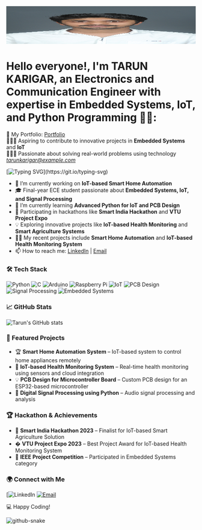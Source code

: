 <img src="Tarun_img.JPG" alt="Tarun img" width="100%" height=100px />

# Hello everyone!, I'm TARUN KARIGAR, an Electronics and Communication Engineer with expertise in Embedded Systems, IoT, and Python Programming 👋🏼:
🛜 My Portfolio: [Portfolio](https://linktr.ee/tarunkarigar)<br>👨🏼‍🎓 Aspiring to contribute to innovative projects in **Embedded Systems** and **IoT** <br>👨🏼‍💻 Passionate about solving real-world problems using technology <br><i>tarunkarigar@example.com</i>

[![Typing SVG](https://readme-typing-svg.demolab.com?font=Fira+Code&pause=1000&color=F75C7E&width=435&lines=Welcome+to+my+GitHub+Profile!)](https://git.io/typing-svg)

- 🔭 I’m currently working on **IoT-based Smart Home Automation**
- 🎓 Final-year ECE student passionate about **Embedded Systems, IoT, and Signal Processing**
- 🌱 I’m currently learning **Advanced Python for IoT and PCB Design**
- 🚀 Participating in hackathons like **Smart India Hackathon** and **VTU Project Expo**
- 💡 Exploring innovative projects like **IoT-based Health Monitoring** and **Smart Agriculture Systems**
- 👨‍💻 My recent projects include **Smart Home Automation** and **IoT-based Health Monitoring System**
- 📫 How to reach me: [LinkedIn](https://www.linkedin.com/in/tarunkarigar) | [Email](mailto:tarunkarigar@example.com)

### 🛠 Tech Stack
![Python](https://img.shields.io/badge/Python-3776AB?style=for-the-badge&logo=python&logoColor=white)
![C](https://img.shields.io/badge/C-00599C?style=for-the-badge&logo=c&logoColor=white)
![Arduino](https://img.shields.io/badge/Arduino-00979D?style=for-the-badge&logo=arduino&logoColor=white)
![Raspberry Pi](https://img.shields.io/badge/Raspberry%20Pi-A22846?style=for-the-badge&logo=raspberry-pi&logoColor=white)
![IoT](https://img.shields.io/badge/IoT-FF6F00?style=for-the-badge&logo=iot&logoColor=white)
![PCB Design](https://img.shields.io/badge/PCB_Design-0081CB?style=for-the-badge&logo=altium-designer&logoColor=white)
![Signal Processing](https://img.shields.io/badge/Signal_Processing-8A2BE2?style=for-the-badge&logo=mathworks&logoColor=white)
![Embedded Systems](https://img.shields.io/badge/Embedded_Systems-000000?style=for-the-badge&logo=embedded-systems&logoColor=white)

### 📈 GitHub Stats
![Tarun's GitHub stats](https://github-readme-stats.vercel.app/api?username=tarunkarigar&show_icons=true&theme=radical)

### 📌 Featured Projects
- 🏆 **Smart Home Automation System** – IoT-based system to control home appliances remotely
- 🌱 **IoT-based Health Monitoring System** – Real-time health monitoring using sensors and cloud integration
- 💡 **PCB Design for Microcontroller Board** – Custom PCB design for an ESP32-based microcontroller
- 🚀 **Digital Signal Processing using Python** – Audio signal processing and analysis

### 🏆 Hackathon & Achievements
- 🌟 **Smart India Hackathon 2023** – Finalist for IoT-based Smart Agriculture Solution
- � **VTU Project Expo 2023** – Best Project Award for IoT-based Health Monitoring System
- 🚀 **IEEE Project Competition** – Participated in Embedded Systems category

### 🌍 Connect with Me
[![LinkedIn](https://www.linkedin.com/in/tarun-karigar)
[![Email](https://img.shields.io/badge/Email-D14836?style=for-the-badge&logo=gmail&logoColor=white)](mailto:tarunkarigar@example.com)

💻 Happy Coding!

<picture>
  <source media="(prefers-color-scheme: dark)" srcset="https://raw.githubusercontent.com/tobiasmeyhoefer/tobiasmeyhoefer/output/github-snake-dark.svg" />
  <source media="(prefers-color-scheme: light)" srcset="https://raw.githubusercontent.com/tobiasmeyhoefer/tobiasmeyhoefer/output/github-snake.svg" />
  <img alt="github-snake" src="https://raw.githubusercontent.com/tobiasmeyhoefer/tobiasmeyhoefer/output/github-snake.svg" />
</picture>
